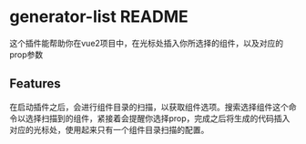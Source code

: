 # generator-list README

这个插件能帮助你在vue2项目中，在光标处插入你所选择的组件，以及对应的prop参数

## Features

在启动插件之后，会进行组件目录的扫描，以获取组件选项。搜索选择组件这个命令以选择扫描到的组件，紧接着会提醒你选择prop，完成之后将生成的代码插入对应的光标处，使用起来只有一个组件目录扫描的配置。
